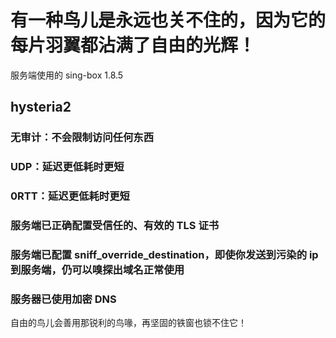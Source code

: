 # 有一种鸟儿是永远也关不住的，因为它的每片羽翼都沾满了自由的光辉！

服务端使用的 sing-box 1.8.5

## hysteria2

### 无审计：不会限制访问任何东西
### UDP：延迟更低耗时更短
### 0RTT：延迟更低耗时更短
### 服务端已正确配置受信任的、有效的 TLS 证书
### 服务端已配置 sniff_override_destination，即使你发送到污染的 ip 到服务端，仍可以嗅探出域名正常使用
### 服务器已使用加密 DNS







自由的鸟儿会善用那锐利的鸟喙，再坚固的铁窗也锁不住它！
